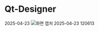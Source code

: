 # Qt-Designer

2025-04-23
![화면 캡처 2025-04-23 120613](https://github.com/user-attachments/assets/5bb7b1a3-fb6a-4812-a471-5629eccf8c01)
